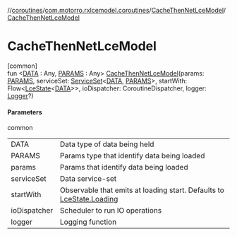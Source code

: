 //[coroutines](../../../index.md)/[com.motorro.rxlcemodel.coroutines](../index.md)/[CacheThenNetLceModel](index.md)/[CacheThenNetLceModel](-cache-then-net-lce-model.md)

# CacheThenNetLceModel

[common]\
fun &lt;[DATA](index.md) : Any, [PARAMS](index.md) : Any&gt; [CacheThenNetLceModel](-cache-then-net-lce-model.md)(params: [PARAMS](index.md), serviceSet: [ServiceSet](../../com.motorro.rxlcemodel.coroutines.service/-service-set/index.md)&lt;[DATA](index.md), [PARAMS](index.md)&gt;, startWith: Flow&lt;[LceState](../../../../lce/lce/com.motorro.rxlcemodel.lce/-lce-state/index.md)&lt;[DATA](index.md)&gt;&gt;, ioDispatcher: CoroutineDispatcher, logger: [Logger](../../../../common/com.motorro.rxlcemodel.common/-logger/index.md)?)

#### Parameters

common

| | |
|---|---|
| DATA | Data type of data being held |
| PARAMS | Params type that identify data being loaded |
| params | Params that identify data being loaded |
| serviceSet | Data service-set |
| startWith | Observable that emits at loading start. Defaults to [LceState.Loading](../../../../lce/lce/com.motorro.rxlcemodel.lce/-lce-state/-loading/index.md) |
| ioDispatcher | Scheduler to run IO operations |
| logger | Logging function |
